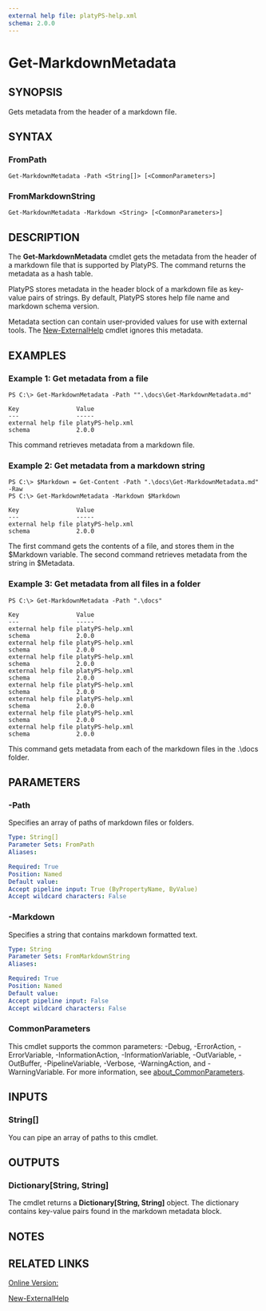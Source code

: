 ```yaml
---
external help file: platyPS-help.xml
schema: 2.0.0
---
```


# Get-MarkdownMetadata
## SYNOPSIS
Gets metadata from the header of a markdown file.
## SYNTAX

### FromPath
```
Get-MarkdownMetadata -Path <String[]> [<CommonParameters>]
```

### FromMarkdownString
```
Get-MarkdownMetadata -Markdown <String> [<CommonParameters>]
```

## DESCRIPTION
The **Get-MarkdownMetadata** cmdlet gets the metadata from the header of a markdown file that is supported by PlatyPS. The command returns the metadata as a hash table.

PlatyPS stores metadata in the header block of a markdown file as key-value pairs of strings. By default, PlatyPS stores help file name and markdown schema version.

Metadata section can contain user-provided values for use with external tools. The [New-ExternalHelp](New-ExternalHelp.md) cmdlet ignores this metadata.

## EXAMPLES

### Example 1: Get metadata from a file
```
PS C:\> Get-MarkdownMetadata -Path "".\docs\Get-MarkdownMetadata.md"

Key                Value
---                -----
external help file platyPS-help.xml
schema             2.0.0
```

This command retrieves metadata from a markdown file.
### Example 2: Get metadata from a markdown string
```
PS C:\> $Markdown = Get-Content -Path ".\docs\Get-MarkdownMetadata.md" -Raw
PS C:\> Get-MarkdownMetadata -Markdown $Markdown

Key                Value
---                -----
external help file platyPS-help.xml
schema             2.0.0
```

The first command gets the contents of a file, and stores them in the $Markdown variable.
The second command retrieves metadata from the string in $Metadata.
### Example 3: Get metadata from all files in a folder
```
PS C:\> Get-MarkdownMetadata -Path ".\docs"

Key                Value
---                -----
external help file platyPS-help.xml
schema             2.0.0
external help file platyPS-help.xml
schema             2.0.0
external help file platyPS-help.xml
schema             2.0.0
external help file platyPS-help.xml
schema             2.0.0
external help file platyPS-help.xml
schema             2.0.0
external help file platyPS-help.xml
schema             2.0.0
external help file platyPS-help.xml
schema             2.0.0
external help file platyPS-help.xml
schema             2.0.0
```

This command gets metadata from each of the markdown files in the .\docs folder.
## PARAMETERS

### -Path
Specifies an array of paths of markdown files or folders.


```yaml
Type: String[]
Parameter Sets: FromPath
Aliases:

Required: True
Position: Named
Default value:
Accept pipeline input: True (ByPropertyName, ByValue)
Accept wildcard characters: False
```

### -Markdown
Specifies a string that contains markdown formatted text.


```yaml
Type: String
Parameter Sets: FromMarkdownString
Aliases:

Required: True
Position: Named
Default value:
Accept pipeline input: False
Accept wildcard characters: False
```

### CommonParameters
This cmdlet supports the common parameters: -Debug, -ErrorAction, -ErrorVariable, -InformationAction, -InformationVariable, -OutVariable, -OutBuffer, -PipelineVariable, -Verbose, -WarningAction, and -WarningVariable. For more information, see [about_CommonParameters](http://go.microsoft.com/fwlink/?LinkID=113216).
## INPUTS

### String[]
You can pipe an array of paths to this cmdlet.
## OUTPUTS

### Dictionary[String, String]
The cmdlet returns a **Dictionary\[String, String\]** object. The dictionary contains key-value pairs found in the markdown metadata block.
## NOTES

## RELATED LINKS

[Online Version:](https://github.com/PowerShell/platyPS/blob/master/docs/Get-MarkdownMetadata.md)

[New-ExternalHelp](New-ExternalHelp.md)
